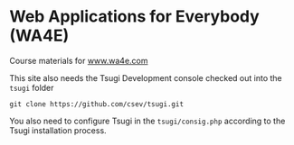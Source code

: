 Web Applications for Everybody (WA4E)
=====================================

Course materials for www.wa4e.com

This site also needs the Tsugi Development console checked
out into the `tsugi` folder

    git clone https://github.com/csev/tsugi.git

You also need to configure Tsugi in the `tsugi/consig.php` 
according to the Tsugi installation process.

